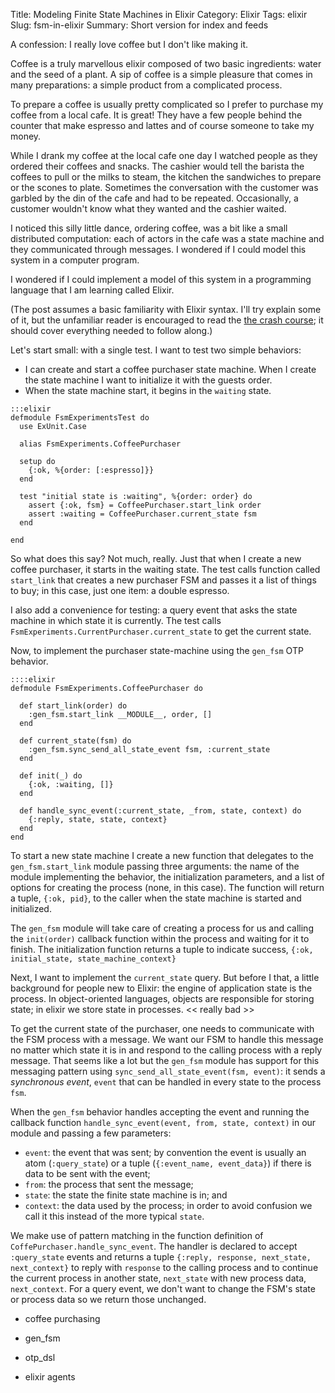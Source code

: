 Title: Modeling Finite State Machines in Elixir
Category: Elixir
Tags: elixir
Slug: fsm-in-elixir
Summary: Short version for index and feeds


A confession: I really love coffee but I don't like making it.

Coffee is a truly marvellous elixir composed of two basic ingredients:
water and the seed of a plant. A sip of coffee is a simple pleasure
that comes in many preparations: a simple product from a complicated
process.

To prepare a coffee is usually pretty complicated so I prefer to
purchase my coffee from a local cafe. It is great! They have a few
people behind the counter that make espresso and lattes and of course
someone to take my money.

While I drank my coffee at the local cafe one day I watched people as
they ordered their coffees and snacks. The cashier would tell the
barista the coffees to pull or the milks to steam, the kitchen the
sandwiches to prepare or the scones to plate. Sometimes the
conversation with the customer was garbled by the din of the cafe and
had to be repeated. Occasionally, a customer wouldn't know what they
wanted and the cashier waited.

I noticed this silly little dance, ordering coffee, was a bit like a
small distributed computation: each of actors in the cafe was a state
machine and they communicated through messages. I wondered if I could
model this system in a computer program.

I wondered if I could implement a model of this system in a
programming language that I am learning called Elixir.

(The post assumes a basic familiarity with Elixir syntax. I'll try
explain some of it, but the unfamiliar reader is encouraged to read
the [the crash course](http://elixir-lang.org/crash-course.html); it
should cover everything needed to follow along.)

Let's start small: with a single test. I want to test two simple behaviors:

- I can create and start a coffee purchaser state machine. When I
  create the state machine I want to initialize it with the guests
  order.
- When the state machine start, it begins in the `waiting` state.

<!-- -->

    :::elixir
    defmodule FsmExperimentsTest do
      use ExUnit.Case

      alias FsmExperiments.CoffeePurchaser

      setup do
        {:ok, %{order: [:espresso]}}
      end

      test "initial state is :waiting", %{order: order} do
        assert {:ok, fsm} = CoffeePurchaser.start_link order
        assert :waiting = CoffeePurchaser.current_state fsm
      end

    end

So what does this say? Not much, really. Just that when I create a new
coffee purchaser, it starts in the waiting state. The test calls
function called `start_link` that creates a new purchaser FSM and
passes it a list of things to buy; in this case, just one item: a
double espresso.

I also add a convenience for testing: a query event that asks the
state machine in which state it is currently. The test calls
`FsmExperiments.CurrentPurchaser.current_state` to get the current
state.

Now, to implement the purchaser state-machine using the `gen_fsm` OTP
behavior.

    ::::elixir
    defmodule FsmExperiments.CoffeePurchaser do

      def start_link(order) do
        :gen_fsm.start_link __MODULE__, order, []
      end

      def current_state(fsm) do
        :gen_fsm.sync_send_all_state_event fsm, :current_state
      end

      def init(_) do
        {:ok, :waiting, []}
      end

      def handle_sync_event(:current_state, _from, state, context) do
        {:reply, state, state, context}
      end
    end

To start a new state machine I create a new function that delegates to
the `gen_fsm.start_link` module passing three arguments: the name of
the module implementing the behavior, the initialization parameters,
and a list of options for creating the process (none, in this
case). The function will return a tuple, `{:ok, pid}`, to the caller
when the state machine is started and initialized.

The `gen_fsm` module will take care of creating a process for us and
calling the `init(order)` callback function within the process and
waiting for it to finish. The initialization function returns a tuple
to indicate success, `{:ok, initial_state, state_machine_context}`

Next, I want to implement the `current_state` query. But before I
that, a little background for people new to Elixir: the engine of
application state is the process. In object-oriented languages,
objects are responsible for storing state; in elixir we store state in
processes. << really bad >>

To get the current state of the purchaser, one needs to communicate
with the FSM process with a message. We want our FSM to handle this
message no matter which state it is in and respond to the calling
process with a reply message. That seems like a lot but the `gen_fsm`
module has support for this messaging pattern using
`sync_send_all_state_event(fsm, event)`: it sends a *synchronous
event*, `event` that can be handled in every state to the process
`fsm`.

When the `gen_fsm` behavior handles accepting the event and running
the callback function `handle_sync_event(event, from, state, context)`
in our module and passing a few parameters:

- `event`: the event that was sent; by convention the event is usually
   an atom (`:query_state`) or a tuple (`{:event_name, event_data}`)
   if there is data to be sent with the event;
- `from`: the process that sent the message;
- `state`: the state the finite state machine is in; and
- `context`: the data used by the process; in order to avoid confusion
  we call it this instead of the more typical `state`.

We make use of pattern matching in the function definition of
`CoffePurchaser.handle_sync_event`. The handler is declared to accept
`:query_state` events and returns a tuple `{:reply, response,
next_state, next_context}` to reply with `response` to the calling
process and to continue the current process in another state,
`next_state` with new process data, `next_context`. For a query event,
we don't want to change the FSM's state or process data so we return
those unchanged.


- coffee purchasing

- gen_fsm
- otp_dsl
- elixir agents
